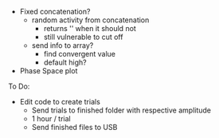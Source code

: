 - Fixed concatenation? 
	- random activity from concatenation
		- returns '' when it should not
		- still vulnerable to cut off
	- send info to array?
		- find convergent value
		- default high?
- Phase Space plot

To Do:
- Edit code to create trials
	- Send trials to finished folder with respective amplitude
	- 1 hour / trial
	- Send finished files to USB